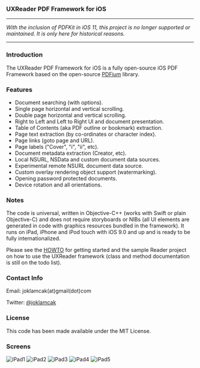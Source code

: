 ### UXReader PDF Framework for iOS

---

*With the inclusion of PDFKit in iOS 11, this project is no longer supported or maintained. It is only here for historical reasons.*

---

### Introduction

The UXReader PDF Framework for iOS is a fully open-source iOS PDF Framework based
on the open-source [PDFium](https://pdfium.googlesource.com/pdfium/) library.

### Features

* Document searching (with options).
* Single page horizontal and vertical scrolling.
* Double page horizontal and vertical scrolling.
* Right to Left and Left to Right UI and document presentation.
* Table of Contents (aka PDF outline or bookmark) extraction.
* Page text extraction (by co-ordinates or character index).
* Page links (goto page and URL).
* Page labels ("Cover", "i", "ii", etc).
* Document metadata extraction (Creator, etc).
* Local NSURL, NSData and custom document data sources.
* Experimental remote NSURL document data source.
* Custom overlay rendering object support (watermarking).
* Opening password protected documents.
* Device rotation and all orientations.

### Notes

The code is universal, written in Objective-C++ (works with Swift or plain
Objective-C) and does not require storyboards or NIBs (all UI elements are
generated in code with graphics resources bundled in the framework). It runs
on iPad, iPhone and iPod touch with iOS 9.0 and up and is ready to be fully
internationalized.

Please see the [HOWTO](https://github.com/vfr/UXReader-iOS/blob/master/HOWTO.md) for
getting started and the sample Reader project on how to use the UXReader framework
(class and method documentation is still on the todo list).

### Contact Info

Email: joklamcak(at)gmail(dot)com

Twitter: [@joklamcak](https://twitter.com/joklamcak)

### License

This code has been made available under the MIT License.

### Screens

![iPad1](http://i.imgur.com/ucaBYZg.png)
![iPad2](http://i.imgur.com/xCdcvLR.png)
![iPad3](http://i.imgur.com/8FGW03U.png)
![iPad4](http://i.imgur.com/T2D3TlT.png)
![iPad5](http://i.imgur.com/yr6IJM0.png)
